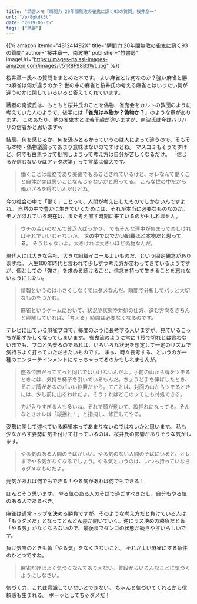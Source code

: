```yaml
---
title: "読書メモ『瞬間力 20年間無敗の雀鬼に訊く93の質問』桜井章一"
url: "/p/8gkdk5t"
date: "2019-06-05"
tags: ["読書"]
---
```


{{% amazon
  itemId="481241492X"
  title="瞬間力 20年間無敗の雀鬼に訊く93の質問"
  author="桜井章一、南波捲"
  publisher="竹書房"
  imageUrl="https://images-na.ssl-images-amazon.com/images/I/51R8F98B3WL.jpg"
%}}

桜井章一氏への質問をまとめた本です。
よい麻雀とは何なのか？強い麻雀と勝つ麻雀は何が違うのか？
世の中の麻雀と桜井氏の考える麻雀とはいったい何が違うのかに関していろいろと答えてくれています。

著者の南波氏は、もともと桜井氏のことを偽物、雀鬼会をカルトの教団のように考えていた人のようで、後半には「**雀鬼は本物か？偽物か？**」のような章があります。
このあたり、他の雀鬼本とは若干趣が違いますが、南波氏は今はバリバリの信者かと思いますｗ

結局、何を感じるか、何を汲みとるかっていうのは人によって違うので、そもそも本物・偽物議論ってあまり意味はないのですけどね。
マスコミもそうですけど、何でも白黒つけて批判しようって考え方は自分が苦しくなるだけ。
「信じるか信じないかはアナタ次第」って言葉は偉大です。

> 働くことは義務であり美徳でもあるとされているけど、オレなんて働くこと自体が実は悪いことなんじゃないかと思ってる。
> こんな世の中だから働かざるを得ないんだけどね。

今の社会の中で「働く」ことって、人間が考え出したものでしかないんですよね。
自然の中で豊かに生きていくためには、それが本当に必要なものなのか。
モノが溢れている現在は、また考え直す時期に来ているのかもしれません。

> ウチの若いのなんて貧乏人ばっかり。
> でもそんな連中が集まって楽しければそれでいいじゃないか。
> **世の中ではでかい組織ほど本物だと思ってる**。
> そうじゃないよ。大きければ大きいほど偽物なんだ。

現代人には大きな会社、大きな組織イコールよいものだ、という固定観念がありますね。
人生100年時代と言われて少しずつ考え方が変わってきているようですが、個としての「強さ」を求める続けること、信念を持って生きることを忘れないようにしたい。

> 情報というのは小さくしなくてはダメなんだ。瞬間で分析してパッと大切なものをつかむ。
>
> 麻雀というゲームにおいて、状況や状態や対処の仕方、進む方向をきちんと理解していれば、「考える」時間は必要なくなるのです。

テレビに出ている麻雀プロで、毎度のように長考する人いますが、見ているこっちが恥ずかしくなってしまいます。
雀鬼流のように常に 1 秒で切れとは言わないまでも、プロと名乗るのであれば、いろいろな状況を想定して一定のリズムで気持ちよく打っていただきたいものです。
まぁ、時々長考する、というのが一種のエンターテインメントになっちゃってるのかもしれませんが。

> 座る位置だってずっと同じではいけないんだよ。手前の山から牌をツモるときには、気持ち椅子を引いているもんだ。ちょうど手を伸ばしたとき、そこに牌があるのがいい位置だから。てことは、対面の山からツモるときには、少し前に出るわけだよ。そうすればどこのツモにも対処できる。
>
> 力が入りすぎる人も多いね。それで頭が動いて、縦揺れになってる。そんなときオレは「縦揺れ！」と指摘し、修正してやる。

姿勢に関して述べている麻雀本ってあまりないのではないかと思います。
私も少なからず姿勢に気を付けて打っているのは、桜井氏の影響がありそうな気がします。

> やる気のある人間のそばがいい。やる気のない人間のそばにいると、オレまでやる気がなくなるでしょう。やる気というのは、いつも持っていなきゃダメなものだよ。

元気があれば何でもできる！やる気があれば何でもできる！

ほんとそう思います。
やる気のある人のそばで過ごすべきだし、自分もやる気のある人であるべき。

麻雀は通常トップを決める勝負ですが、そのような考え方だと負けている人は「もうダメだ」となってどんどん差が開いていく。逆にラス決めの勝負だと皆「やる気」がなくならないので、最後までダンゴの状態が続きやすいらしいです。

負け気味のときも皆「やる気」をなくさないこと。
それがよい麻雀にする条件のひとつですね。

> 麻雀だけはよく気づくなんてありえない。普段からいろんなことに気づくようにしなさい。

気づく力、これは意識していないとできない。
ちゃんと気づいてくれるから信頼感も生まれる。
ボーッとしてちゃダメだ！


